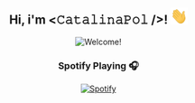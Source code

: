 <div align="center">
<h2> Hi, i'm <𝙲𝚊𝚝𝚊𝚕𝚒𝚗𝚊𝙿𝚘𝚕 />! <img src="https://github.com/ABSphreak/ABSphreak/blob/master/gifs/Hi.gif" width="30px"></h2>
</div>

<div align="center" width="50">

<img src="https://i.imgur.com/dTYwdG1.gif" alt="Welcome!" width="300"/>

</div>

<div align="center">

### Spotify Playing 🎧
[![Spotify](https://novatorem.bgstatic.vercel.app/api/spotify)](https://open.spotify.com/user/21evsm5rg6epn24c6knbnjhoi?si=717adebb0c75450e)
